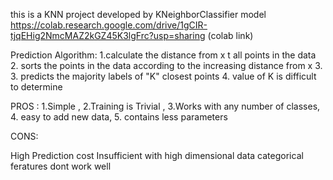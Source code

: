 this is a KNN project developed by KNeighborClassifier model
https://colab.research.google.com/drive/1gCIR-tjqEHig2NmcMAZ2kGZ45K3lgFrc?usp=sharing (colab link)


Prediction Algorithm:
1.calculate the distance from x t all points in the data
2. sorts the points in the data according to the increasing distance from x
3. 3. predicts the majority labels of "K" closest points
4. value of K is difficult to determine

PROS :
1.Simple ,
2.Training is Trivial ,
3.Works with any number of classes,
4. easy to add new data,
5. contains less parameters

CONS:

High Prediction cost
Insufficient with high dimensional data
categorical feratures dont work well
